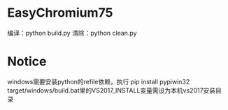 # EasyChromium75

编译：python build.py
清除：python clean.py

# Notice
windows需要安装python的refile依赖，执行 pip install pypiwin32
target/windows/build.bat里的VS2017_INSTALL变量需设为本机vs2017安装目录
